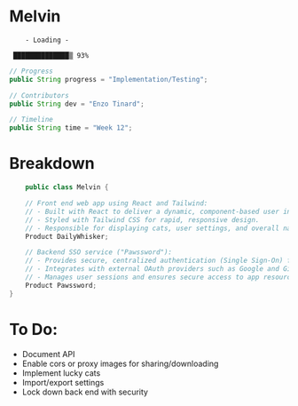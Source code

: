 # Melvin

        - Loading -

     ██████████████▒ 93%
     
```java
// Progress
public String progress = "Implementation/Testing";

// Contributors
public String dev = "Enzo Tinard";

// Timeline
public String time = "Week 12";
```
# Breakdown
``` java
    public class Melvin {

    // Front end web app using React and Tailwind:
    // - Built with React to deliver a dynamic, component-based user interface.
    // - Styled with Tailwind CSS for rapid, responsive design.
    // - Responsible for displaying cats, user settings, and overall navigation.
    Product DailyWhisker;

    // Backend SSO service ("Pawssword"):
    // - Provides secure, centralized authentication (Single Sign-On) for the application.
    // - Integrates with external OAuth providers such as Google and GitHub.
    // - Manages user sessions and ensures secure access to app resources.
    Product Pawssword;
}
```
# To Do:

- Document API
- Enable cors or proxy images for sharing/downloading
- Implement lucky cats
- Import/export settings
- Lock down back end with security
